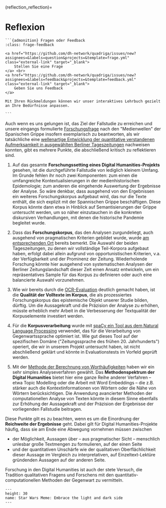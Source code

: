 (reflection_reflection)=
# Reflexion
````{margin}
```{admonition} Fragen oder Feedback 
:class: frage-feedback

<a href="https://github.com/dh-network/quadriga/issues/new?assignees=&labels=question&projects=&template=frage.yml" class="external-link" target="_blank">
    Stellen Sie eine Frage
</a> <br>
<a href="https://github.com/dh-network/quadriga/issues/new?assignees=&labels=feedback&projects=&template=feedback.yml" class="external-link" target="_blank">
    Geben Sie uns Feedback
</a>

Mit Ihren Rückmeldungen können wir unser interaktives Lehrbuch gezielt an Ihre Bedürfnisse anpassen.

```
````
Auch wenn es uns gelungen ist, das Ziel der Fallstudie zu erreichen und unsere eingangs formulierte [Forschungsfrage](research-question_research-question) nach den "Medienwellen" der Spanischen Grippe insofern exemplarisch zu beantworten, als wir tatsächliche eine [wellenartige Entwicklung der quantitative verstandenen Aufmerksamkeit in ausgewählten Berliner Tageszeitungen](FS_1_MVP_Analysis_Diachronic_Frequencies_Plots) nachweisen konnten, gibt es mehrere Punkte, die abschließend kritisch zu reflektieren sind. 

1. Auf das gesamte **Forschungssetting eines Digital Humanities-Projekts** gesehen, ist die durchgeführte Fallstudie von lediglich kleinem Umfang. Im Grunde fehlen ihr noch zwei Komponenten: zum einen die umfangreiche Kontextualisierungen in der medienhistorischen Epidemologie; zum anderen die eingehende Auswertung der Ergebnisse der Analyse. So wäre denkbar, dass ausgehend von den Ergebnissen ein weiteres Forschungskorpus aufgebaut wird, das nur die Texte enthält, die sich explizit mit der Spannischen Grippe beschäftigen. Diese Korpus könnte dann etwa in Hinblick auf Semantisierungen der Grippe untersucht werden, um so näher einzutauchen in die konkreten diskursiven Verhandlungen, mit denen die historische Pandemie begleitet wurde. 

2. Dass das **Forschungskorpus**, das den Analysen zurgundeliegt, auch ausgehend von pragmatischen Kriterien gebildet wurde, wurde [am entsprechenden Ort](corpus-collection_building-our-corpus) bereits bemerkt. Die Auswahl der beiden Tageszeitungen, zu denen wir vollständige Teil-Korpora aufgebaut haben, erfolgt dabei allein aufgrund von opportunistischen Kriterien, v.a. der Verfügbarkeit und der Prominenz der Zeitung. Wiederholende Forschung könnte hier ausgehend von systematischen Analysen der Berliner Zeitungslandschaft dieser Zeit einen Ansatz entwickeln, um ein repräsentatives Sample für das Korpus zu definieren oder auch eine balancierte Auswahl vorzunehmen. 

3. Wie wir bereits durch die [OCR-Evaluation](FS_1_MVP_OCR_Quality.) deutlich gemacht haben, ist die **Qualität der Volltexte im Korpus**, die als prozessiertes Forschungskorpus das epistemische Objekt unserer Studie bilden, dürftig. Um die Aussagekraft und die Präzision der Analyse zu erhöhen, müsste erheblich mehr Arbeit in die Verbesserung der Textqualität der Korpuselemente investiert werden. 

4. Für die **Korpusverarbeitung** wurde mit [spaCy ein Tool aus dem Natural Language Processing](NLP-Enrichment) verwendet, das für die Verarbeitung von Gegenwartssprache optimiert ist. Wie gut dieses Tool auf der spezifischen Domäne ("Zeitungssprache des frühen 20. Jahrhunderts") operiert, die wir in unserem Projekt untersucht haben, ist nicht abschließend geklärt und könnte in Evaluationstests im Vorfeld geprüft werden.

5. Mit der [Methode der Berechnung von Worthäufigkeiten](corpus-analysis_analysis) haben wir ein sehr simples Analyseverfahren gewählt. Das **Methodenspektrum der Digital Humanities** bietet hier eine ganze Reihe anderer Verfahren – etwa Topic Modelling oder die Arbeit mit Word Embeddings – die z.B. stärker auch die Kontextinformationen von Wörtern oder die Nähe von Wörtern berücksichtigen. Die Anwendung avancierter Methoden der computationellen Analyse von Texten könnte in diesem Sinne ebenfalls zur Erhöhung der Aussagekraft und der Präzision der Ergebnisse der vorliegenden Fallstudie beitragen.

Diese Punkte gilt es zu beachten, wenn es um die Einordnung der **Reichweite der Ergebnisse** geht. Dabei gilt für Digital Humanities-Projekte häufig, dass sie am Ende eine Abwegung vornehmen müssen zwischen 

- der Möglichkeit, Aussagen über – aus pragmatischer Sicht – menschlich unlesbar große Textmengen zu formulieren, auf der einen Seite 
- und der quantitativen Unschärfe wie der qualitativen Oberflächlichkeit dieser Aussage im Vergleich zu interpretativen, auf Einzeltext-Lektüre gründenden Aussagen auf der anderen Seite. 

Forschung in den Digital Humanities ist auch der stete Versuch, die Tradition qualitativen Fragens und Forschens mit den quantitativ-computationellen Methoden der Gegenwart zu vermitteln.

```{figure} ../assets/images/Embrace-the-light-and-the-dark-side.jpg
---
height: 30
name: Star Wars Meme: Embrace the light and dark side
---
```

